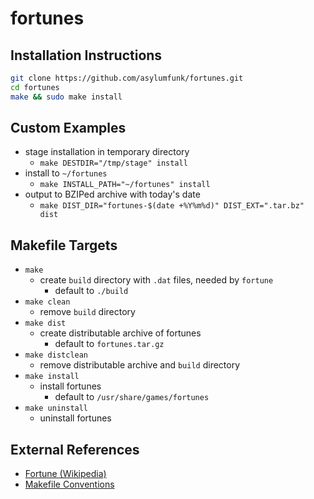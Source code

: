 fortunes
========

Installation Instructions
-------------------------
```sh
git clone https://github.com/asylumfunk/fortunes.git
cd fortunes
make && sudo make install
```

Custom Examples
---------------
- stage installation in temporary directory
	- `make DESTDIR="/tmp/stage" install`
- install to `~/fortunes`
	- `make INSTALL_PATH="~/fortunes" install`
- output to BZIPed archive with today's date
	- `make DIST_DIR="fortunes-$(date +%Y%m%d)" DIST_EXT=".tar.bz" dist`

Makefile Targets
----------------
- `make`
	- create `build` directory with `.dat` files, needed by `fortune`
		- default to `./build`
- `make clean`
	- remove `build` directory
- `make dist`
	- create distributable archive of fortunes
		- default to `fortunes.tar.gz`
- `make distclean`
	- remove distributable archive and `build` directory
- `make install`
	- install fortunes
		- default to `/usr/share/games/fortunes`
- `make uninstall`
	- uninstall fortunes

External References
-------------------
- [Fortune (Wikipedia)](https://en.wikipedia.org/wiki/Fortune_(Unix))
- [Makefile Conventions](https://www.gnu.org/prep/standards/html_node/Makefile-Conventions.html)

